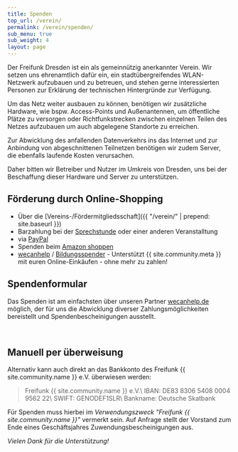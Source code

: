 ```yaml
---
title: Spenden
top_url: /verein/
permalink: /verein/spenden/
sub_menu: true
sub_weight: 4
layout: page
---
```


Der Freifunk Dresden ist ein als gemeinn&uuml;tzig anerkannter Verein. Wir setzen uns ehrenamtlich daf&uuml;r ein, ein stadt&uuml;bergreifendes WLAN-Netzwerk aufzubauen und zu betreuen, und stehen gerne interessierten Personen zur Erkl&auml;rung der technischen Hintergr&uuml;nde zur Verf&uuml;gung.

Um das Netz weiter ausbauen zu k&ouml;nnen, ben&ouml;tigen wir zus&auml;tzliche Hardware, wie bspw. Access-Points und Außenantennen, um &ouml;ffentliche Pl&auml;tze zu versorgen oder Richtfunkstrecken zwischen einzelnen Teilen des Netzes aufzubauen um auch abgelegene Standorte zu erreichen.

Zur Abwicklung des anfallenden Datenverkehrs ins das Internet und zur Anbindung von abgeschnittenen Teilnetzen ben&ouml;tigen wir zudem Server, die ebenfalls laufende Kosten verursachen.

Daher bitten wir Betreiber und Nutzer im Umkreis von Dresden, uns bei der Beschaffung dieser Hardware und Server zu unterst&uuml;tzen.

## F&ouml;rderung durch Online-Shopping

 - &Uuml;ber die [Vereins-/F&ouml;rdermitgliedsschaft]({{ "/verein/" | prepend: site.baseurl }})
 - Barzahlung bei der [Sprechstunde](/kontakt/) oder einer anderen Veranstalltung
 - via [PayPal](https://www.paypal.com/cgi-bin/webscr?cmd=_s-xclick&hosted_button_id=EY8U2TE7MXE3N)
 - Spenden beim [Amazon shoppen](https://smile.amazon.de/ch/203-141-18996)
 - [wecanhelp](http://www.wecanhelp.de/401159001) / [Bildungsspender](http://www.bildungsspender.de/401159001) - Unterst&uuml;tzt {{ site.community.meta }} mit euren Online-Eink&auml;ufen - ohne mehr zu zahlen!

## Spendenformular

Das Spenden ist am einfachsten &uuml;ber unseren Partner [wecanhelp.de](https://www.wecanhelp.de/401159001/spendenprojekt) m&ouml;glich, der f&uuml;r uns die Abwicklung diverser Zahlungsm&ouml;glichkeiten bereistellt und Spendenbescheinigungen ausstellt.

<script src="https://www.wecanhelp.de/donation_frame.php?org_id=401159001&color=dc0067&border=0"></script>
<br>

## Manuell per &uuml;berweisung

Alternativ kann auch direkt an das Bankkonto des Freifunk {{ site.community.name }} e.V. &uuml;berwiesen werden:

> Freifunk {{ site.community.name }} e.V.\\
> IBAN: DE83 8306 5408 0004 9562 22\\
> SWIFT: GENODEF1SLR\\
> Bankname: Deutsche Skatbank

F&uuml;r Spenden muss hierbei im *Verwendungszweck "Freifunk {{ site.community.name }}"* vermerkt sein. Auf Anfrage stellt der Vorstand zum Ende eines Gesch&auml;ftsjahres Zuwendungsbescheinigungen aus.


*Vielen Dank f&uuml;r die Unterst&uuml;tzung!*
